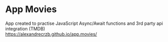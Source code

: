 # App Movies
App created to practise JavaScript Async/Await functions and 3rd party api integration (TMDB) <br>
https://alexandrecrzb.github.io/app.movies/
